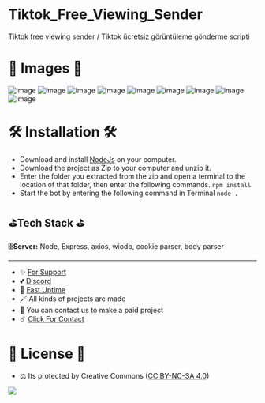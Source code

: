 # Tiktok_Free_Viewing_Sender
Tiktok free viewing sender / Tiktok ücretsiz görüntüleme gönderme scripti

# 🎈 Images 🎈

![image](https://github.com/fastuptime/Tiktok_Free_Viewing_Sender/assets/63351166/2fef1b8c-e369-4286-979f-76aecf0a96a6)
![image](https://github.com/fastuptime/Tiktok_Free_Viewing_Sender/assets/63351166/2dc7ca59-2a2a-4566-8c98-41fa0b6299d4)
![image](https://github.com/fastuptime/Tiktok_Free_Viewing_Sender/assets/63351166/fc6ad49c-923c-41aa-96a5-e135d39d8974)
![image](https://github.com/fastuptime/Tiktok_Free_Viewing_Sender/assets/63351166/69753c4e-daec-4eaf-bfbb-9286025096b3)
![image](https://github.com/fastuptime/Tiktok_Free_Viewing_Sender/assets/63351166/68e5ddcf-80f2-4160-b77e-ac94b77660eb)
![image](https://github.com/fastuptime/Tiktok_Free_Viewing_Sender/assets/63351166/11ce6f56-a88d-4dc5-b004-672e2f95cf98)
![image](https://github.com/fastuptime/Tiktok_Free_Viewing_Sender/assets/63351166/d7e864e7-048a-420a-9b11-4d1c447c4783)
![image](https://github.com/fastuptime/Tiktok_Free_Viewing_Sender/assets/63351166/954b4864-87c5-4531-8420-a0965ccc2001)
![image](https://github.com/fastuptime/Tiktok_Free_Viewing_Sender/assets/63351166/8bf90416-a6a5-4205-bbef-c47464fafb60)


# 🛠️ Installation 🛠️

- Download and install [NodeJs](https://nodejs.org/en/download) on your computer.
- Download the project as Zip to your computer and unzip it.
- Enter the folder you extracted from the zip and open a terminal to the location of that folder, then enter the following commands.
`npm install`
- Start the bot by entering the following command in Terminal
`node .`

## ⛳Tech Stack ⛳

**🗄️Server:** Node, Express, axios, wiodb, cookie parser, body parser

---
- ✨ [For Support](https://github.com/sponsors/fastuptime) <br>
- 💕 [Discord](https://fastuptime.com/discord)<br>
- 🏓 [Fast Uptime](https://fastuptime.com/)<br>
- 🪄 All kinds of projects are made <br>
- 🧨 You can contact us to make a paid project<br>
- ☄️ [Click For Contact](mailto:fastuptime@gmail.com)<br>

# 🎯 License 🎯
- ⚖️ Its protected by Creative Commons ([CC BY-NC-SA 4.0](https://creativecommons.org/licenses/by-nc-sa/4.0/))

<a href="https://creativecommons.org/licenses/by-nc-sa/4.0/" title="BYNCSA40"><img src="https://licensebuttons.net/l/by-nc-sa/4.0/88x31.png"></a>
